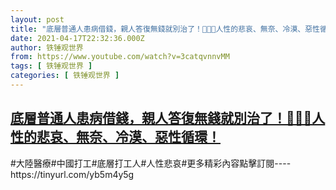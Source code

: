 ```yaml
---
layout: post
title: "底層普通人患病借錢，親人答復無錢就別治了！🙈👹💐人性的悲哀、無奈、冷漠、惡性循環！"
date: 2021-04-17T22:32:36.000Z
author: 铁锤观世界
from: https://www.youtube.com/watch?v=3catqvnnvMM
tags: [ 铁锤观世界 ]
categories: [ 铁锤观世界 ]
---
```

<!--1618698756000-->
[底層普通人患病借錢，親人答復無錢就別治了！🙈👹💐人性的悲哀、無奈、冷漠、惡性循環！](https://www.youtube.com/watch?v=3catqvnnvMM)
------

<div>
#大陸醫療#中國打工#底層打工人#人性悲哀#更多精彩內容點擊訂閱----https://tinyurl.com/yb5m4y5g
</div>
